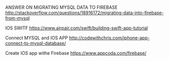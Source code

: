 ANSWER ON MIGRATING MYSQL DATA TO FIREBASEhttp://stackoverflow.com/questions/18916172/migrating-data-into-firebase-from-mysqlIOS SWITF https://www.airpair.com/swift/building-swift-app-tutorialConnect MYSQL and IOS APP http://codewithchris.com/iphone-app-connect-to-mysql-database/Create IOS app withe Firebase https://www.appcoda.com/firebase/